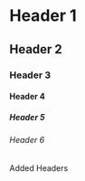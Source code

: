 # Header 1
## Header 2
### Header 3
#### Header 4
##### Header 5
###### Header 6


































Added Headers
